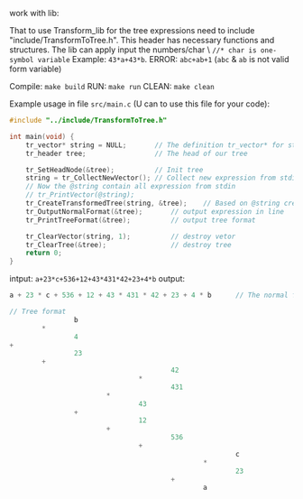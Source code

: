 

work with lib:

That to use Transform_lib for the tree expressions need to include "include/TransformToTree.h". This header has necessary functions and structures. The lib can apply input the numbers/char \\ `//* char is one-symbol variable` Example: `43*a+43*b`. ERROR: `abc+ab+1` (`abc` & `ab` is not valid form variable)

Compile: `make build`
RUN: `make run`
CLEAN: `make clean`

Example usage in file `src/main.c` (U can to use this file for your code):
```C
#include "../include/TransformToTree.h"

int main(void) {
    tr_vector* string = NULL;       // The definition tr_vector* for string expression
    tr_header tree;                 // The head of our tree

    tr_SetHeadNode(&tree);          // Init tree
    string = tr_CollectNewVector(); // Collect new expression from stdin to vector
    // Now the @string contain all expression from stdin 
    // tr_PrintVector(@string);
    tr_CreateTransformedTree(string, &tree);    // Based on @string create tree expressions
    tr_OutputNormalFormat(&tree);       // output expression in line
    tr_PrintTreeFormat(&tree);          // output tree format

    tr_ClearVector(string, 1);          // destroy vetor
    tr_ClearTree(&tree);                // destroy tree
    return 0;
}
```
intput: `a+23*c+536+12+43*431*42+23+4*b`
output: 
```C
a + 23 * c + 536 + 12 + 43 * 431 * 42 + 23 + 4 * b      // The normal format 

// Tree format
                b
        *
                4
+
                23
        +
                                        42
                                *
                                        431
                        *
                                43
                +
                                12
                        +
                                        536
                                +
                                                        c
                                                *
                                                        23
                                        +
                                                a
```
                                    

